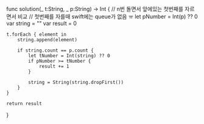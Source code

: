 func solution(_ t:String, _ p:String) -> Int {
    // n번 돌면서 앞에있는 첫번째를 자르면서 비교
    // 첫번째를 자를때 swift에는 queue가 없음 ㅠ
    let pNumber = Int(p) ?? 0
    var string = ""
    var result = 0

    t.forEach { element in
        string.append(element)

        if string.count == p.count {
            let tNumber = Int(string) ?? 0
            if pNumber >= tNumber {
                result += 1
            }

            string = String(string.dropFirst())
        }
    }

    return result
}
